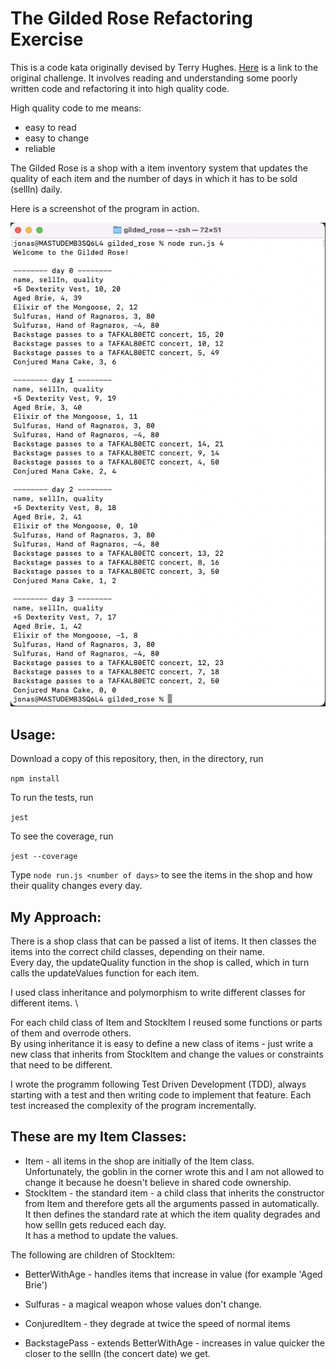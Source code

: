 # The Gilded Rose Refactoring Exercise

This is a code kata originally devised by Terry Hughes. [Here](http://iamnotmyself.com/2011/02/14/refactor-this-the-gilded-rose-kata/) is a link to the original challenge.
It involves reading and understanding some poorly written code and refactoring it into high quality code.

High quality code to me means:
- easy to read
- easy to change
- reliable

The Gilded Rose is a shop with a item inventory system that updates the quality of each item and the number of days in which it has to be sold (sellIn) daily.

Here is a screenshot of the program in action.

![screenshot](./program_screenshot.png)

## Usage:
Download a copy of this repository, then, in the directory, run 

`npm install`

To run the tests, run

`jest`

To see the coverage, run 

`jest --coverage`

Type `node run.js <number of days>` to see the items in the shop and how their quality changes every day.

## My Approach:
There is a shop class that can be passed a list of items. It then classes the items into the correct child classes, depending on their name.  
Every day, the updateQuality function in the shop is called, which in turn calls the updateValues function for each item.

I used class inheritance and polymorphism to write different classes for different items. \

For each child class of Item and StockItem I reused some functions or parts of them and overrode others.   
By using inheritance it is easy to define a new class of items - just write a new class that inherits from StockItem and change the values or constraints that need to be different.

I wrote the programm following Test Driven Development (TDD), always starting with a test and then writing code to implement that feature. Each test increased the complexity of the program incrementally.

## These are my Item Classes:

- Item - all items in the shop are initially of the Item class.  
Unfortunately, the goblin in the corner wrote this and I am not allowed to change it because he doesn't believe in shared code ownership.
- StockItem - the standard item - a child class that inherits the constructor from Item and therefore gets all the arguments passed in automatically.   
It then defines the standard rate at which the item quality degrades and how sellIn gets reduced each day.   
It has a method to update the values.

The following are children of StockItem:
- BetterWithAge - handles items that increase in value (for example 'Aged Brie')
- Sulfuras - a magical weapon whose values don't change.
- ConjuredItem - they degrade at twice the speed of normal items

- BackstagePass - extends BetterWithAge - increases in value quicker the closer to the sellIn (the concert date) we get.

